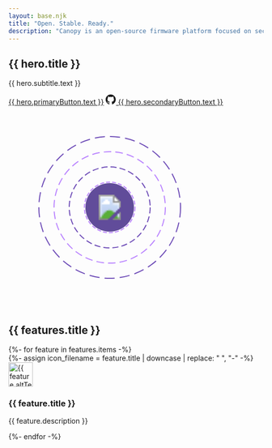 ```yaml
---
layout: base.njk
title: "Open. Stable. Ready."
description: "Canopy is an open-source firmware platform focused on security, transparency, and developer experience."
---
```


<section class="hero">
    <div class="hero-container">
        <div class="hero-content">
            <h1 class="hero-title">{{ hero.title }}</h1>
            <p class="hero-subtitle">
                {{ hero.subtitle.text }}
            </p>
            <div class="hero-actions">
                <a href="{{ hero.primaryButton.url }}" class="btn btn-primary">{{ hero.primaryButton.text }}</a>
                <a href="{{ hero.secondaryButton.url }}" class="btn btn-secondary" target="_blank" rel="noopener">
                    <svg width="20" height="20" fill="currentColor" viewBox="0 0 24 24">
                        <path d="M12 0c-6.626 0-12 5.373-12 12 0 5.302 3.438 9.8 8.207 11.387.599.111.793-.261.793-.577v-2.234c-3.338.726-4.033-1.416-4.033-1.416-.546-1.387-1.333-1.756-1.333-1.756-1.089-.745.083-.729.083-.729 1.205.084 1.839 1.237 1.839 1.237 1.07 1.834 2.807 1.304 3.492.997.107-.775.418-1.305.762-1.604-2.665-.305-5.467-1.334-5.467-5.931 0-1.311.469-2.381 1.236-3.221-.124-.303-.535-1.524.117-3.176 0 0 1.008-.322 3.301 1.23.957-.266 1.983-.399 3.003-.404 1.02.005 2.047.138 3.006.404 2.291-1.552 3.297-1.23 3.297-1.23.653 1.653.242 2.874.118 3.176.77.84 1.235 1.911 1.235 3.221 0 4.609-2.807 5.624-5.479 5.921.43.372.823 1.102.823 2.222v3.293c0 .319.192.694.801.576 4.765-1.589 8.199-6.086 8.199-11.386 0-6.627-5.373-12-12-12z"/>
                    </svg>
                    {{ hero.secondaryButton.text }}
                </a>
            </div>
        </div>
        <div class="hero-visual">
            <div class="hero-rings">
                <div style="position: relative; width: 400px; height: 400px;">
                    <!-- Ring 4 (outermost) -->
                    <svg style="position: absolute; top: 0; left: 0;" viewBox="0 0 400 400" width="400" height="400">
                        <circle cx="200" cy="200" r="140" fill="none" stroke="#6C4AB6" stroke-width="2"
                                stroke-dasharray="20,10" class="ring ring-4"/>
                    </svg>
                    <!-- Ring 3 -->
                    <svg style="position: absolute; top: 0; left: 0;" viewBox="0 0 400 400" width="400" height="400">
                        <circle cx="200" cy="200" r="110" fill="none" stroke="#B983FF" stroke-width="2"
                                stroke-dasharray="15,8" class="ring ring-3"/>
                    </svg>
                    <!-- Ring 2 -->
                    <svg style="position: absolute; top: 0; left: 0;" viewBox="0 0 400 400" width="400" height="400">
                        <circle cx="200" cy="200" r="80" fill="none" stroke="#6C4AB6" stroke-width="2"
                                stroke-dasharray="12,6" class="ring ring-2"/>
                    </svg>
                    <!-- Ring 1 (innermost) -->
                    <svg style="position: absolute; top: 0; left: 0;" viewBox="0 0 400 400" width="400" height="400">
                        <!-- Background fill circle -->
                        <circle cx="200" cy="200" r="48" fill="#614C9A" stroke="none"/>
                        <!-- Dashed border circle -->
                        <circle cx="200" cy="200" r="50" fill="none" stroke="#B983FF" stroke-width="2"
                                stroke-dasharray="8,4" class="ring ring-1-static"/>
                        <!-- Favicon in center -->
                        <image x="175" y="175" width="50" height="50" href="/assets/images/favicon.svg"/>
                    </svg>
                </div>
            </div>
        </div>
    </div>
</section>

<section class="why-canopy">
    <div class="container">
        <h2 class="section-title">{{ features.title }}</h2>
        <div class="features-grid">
            {%- for feature in features.items -%}
            <div class="feature-card">
                <div class="feature-icon">
                    {%- assign icon_filename = feature.title | downcase | replace: " ", "-" -%}
                    <img src="/assets/icons/{{ icon_filename }}.svg" alt="{{ feature.altText }}" width="48" height="48">
                </div>
                <h3>{{ feature.title }}</h3>
                <p>
                    {{ feature.description }}
                </p>
            </div>
            {%- endfor -%}
        </div>
    </div>
</section>
